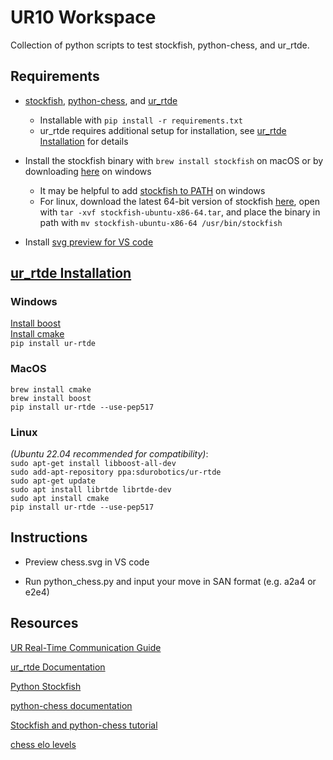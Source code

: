 # UR10 Workspace

Collection of python scripts to test stockfish, python-chess, and ur_rtde.

## Requirements

- [stockfish](https://pypi.org/project/stockfish/), [python-chess](https://pypi.org/project/chess/), and [ur_rtde](https://pypi.org/project/ur-rtde/)
  - Installable with `pip install -r requirements.txt`
  - ur_rtde requires additional setup for installation, see [ur_rtde Installation](#ur_rtde-installation) for details
- Install the stockfish binary with `brew install stockfish` on macOS or by downloading [here](https://stockfishchess.org/download/) on windows

  - It may be helpful to add [stockfish to PATH](https://medium.com/@kevinmarkvi/how-to-add-executables-to-your-path-in-windows-5ffa4ce61a53) on windows
  - For linux, download the latest 64-bit version of stockfish [here](https://stockfishchess.org/download/linux/), open with `tar -xvf stockfish-ubuntu-x86-64.tar`, and place the binary in path with `mv stockfish-ubuntu-x86-64 /usr/bin/stockfish`

- Install [svg preview for VS code](https://marketplace.visualstudio.com/items?itemName=jock.svg)

## [ur_rtde Installation](https://sdurobotics.gitlab.io/ur_rtde/installation/installation.html)

### Windows

[Install boost](https://www.geeksforgeeks.org/how-to-install-c-boost-libraries-on-windows/)  
[Install cmake](https://cmake.org/download/)  
`pip install ur-rtde`

### MacOS

`brew install cmake`  
`brew install boost`  
`pip install ur-rtde --use-pep517`

### Linux

_(Ubuntu 22.04 recommended for compatibility)_:  
`sudo apt-get install libboost-all-dev`  
`sudo add-apt-repository ppa:sdurobotics/ur-rtde`  
`sudo apt-get update`  
`sudo apt install librtde librtde-dev`  
`sudo apt install cmake`  
`pip install ur-rtde --use-pep517`

## Instructions

- Preview chess.svg in VS code

- Run python_chess.py and input your move in SAN format (e.g. a2a4 or e2e4)

## Resources

[UR Real-Time Communication Guide](https://www.universal-robots.com/articles/ur/interface-communication/real-time-data-exchange-rtde-guide/)

[ur_rtde Documentation](https://sdurobotics.gitlab.io/ur_rtde/index.html)

[Python Stockfish](https://github.com/zhelyabuzhsky/stockfish)

[python-chess documentation](https://python-chess.readthedocs.io/en/latest/index.html)

[Stockfish and python-chess tutorial](https://github.com/rogerfitz/tutorials/blob/master/python_chess/0_Chess_Basics.ipynb)

[chess elo levels](https://en.wikipedia.org/wiki/Chess_rating_system)
